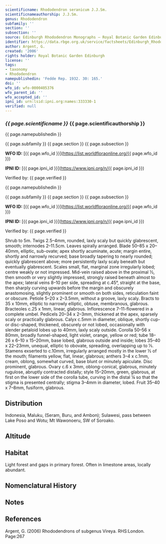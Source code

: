 ```yaml
---
scientificname: Rhododendron seranicum J.J.Sm.
scientificnameauthorship: J.J.Sm.
genus: Rhododendron
subfamily: ''
section: ''
subsection: ''
source: Edinburgh Rhododendron Monographs – Royal Botanic Garden Edinburgh
identifier: https://data.rbge.org.uk/service/factsheets/Edinburgh_Rhododendron_Monographs.xhtml
author: Argent, G.
created: '2006'
rights holder: Royal Botanic Garden Edinburgh
license: ''
tags:
- taxonomy
- Rhododendron
namepublishedin: 'Fedde Rep. 1932. 30: 165.'
doi: ''
wfo_id: wfo-0000405376
wfo_parent_id: ''
wfo_accepted_id: ''
ipni_id: urn:lsid:ipni.org:names:333330-1
verified: null
---
```

### _{{ page.scientificname }}_ {{ page.scientificauthorship }}
 {{ page.namepublishedin }}

{{ page.subfamily }} {{ page.section }} {{ page.subsection }}

**WFO ID:** [{{ page.wfo_id }}](https://list.worldfloraonline.org/{{ page.wfo_id }})

**IPNI ID:** [{{ page.ipni_id }}](https://www.ipni.org/n/{{ page.ipni_id }})

Verified by: {{ page.verified }}

 {{ page.namepublishedin }}

{{ page.subfamily }} {{ page.section }} {{ page.subsection }}

**WFO ID:** [{{ page.wfo_id }}](https://list.worldfloraonline.org/{{ page.wfo_id }})

**IPNI ID:** [{{ page.ipni_id }}](https://www.ipni.org/n/{{ page.ipni_id }})

Verified by: {{ page.verified }}



Shrub to 5m. Twigs 2.5–4mm, rounded, laxly scaly but quickly glabrescent, smooth; internodes 2–11.5cm. Leaves spirally arranged. Blade 50–85 x 20–40mm, elliptic, sub-ovate; apex shortly acuminate, acute; margin entire, shortly and narrowly recurved; base broadly tapering to nearly rounded; quickly glabrescent above; more persistently laxly scaly beneath but eventually glabrescent. Scales small, flat, marginal zone irregularly lobed; centre weakly or not impressed. Mid-vein raised above in the proximal ½, then smooth or very slightly impressed, strongly raised beneath almost to the apex; lateral veins 8–10 per side, spreading at c.45°, straight at the base, then sharply curving upwards before the margin and obscurely anastomosing, slightly prominent or smooth on both sides, reticulation faint or obscure. Petiole 5–20 x 2–3.5mm, without a groove, laxly scaly. Bracts to 35 x 10mm, elliptic to narrowly elliptic, obtuse, membranous, glabrous. Bracteoles c.25 x 1mm, linear, glabrous. Inflorescence 7–11-flowered in a complete umbel. Pedicels 20–34 x 2–3mm, thickened at the apex, sparsely scaly or practically glabrous. Calyx c.5mm in diameter, oblique, shortly cup- or disc-shaped, thickened, obscurely or not lobed, occasionally with slender petaloid lobes up to 40mm, laxly scaly outside. Corolla 50–56 x 80mm, broadly funnel-shaped, light violet, orange, yellow or red; tube 18–26 x 6–10 x 15–20mm, base lobed, glabrous outside and inside; lobes 35–40 x 22–23mm, unequal, elliptic to obovate, spreading, overlapping up to 1⁄5. Stamens exserted to c.10mm, irregularly arranged mostly in the lower ½ of the mouth; filaments yellow, flat, linear, glabrous; anthers 3–4 x c.1mm, cream, oblong, somewhat curved, base blunt or minutely apiculate. Disc prominent, glabrous. Ovary c.6 x 3mm, oblong-conical, glabrous, minutely rugulose, abruptly contracted distally; style 15–20mm, green, glabrous, at first on the lower side of the corolla tube, curving in the distal ¼ so that the stigma is presented centrally; stigma 3–4mm in diameter, lobed. Fruit 35–40 x 7–8mm, fusiform, glabrous.

## Distribution
Indonesia, Maluku, (Seram, Buru, and Ambon); Sulawesi, pass between Lake Poso and Wotu; Mt Wawonoeru, SW of Soroako.

## Altitude


## Habitat
Light forest and gaps in primary forest. Often in limestone areas, locally abundant.

## Nomenclatural History

                       
## Notes


## References

Argent, G. (2006) Rhododendrons of subgenus Vireya. RHS:London. Page:267
